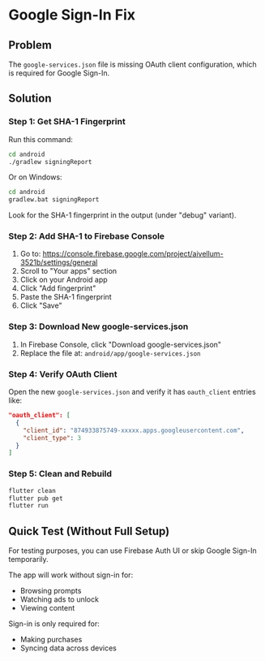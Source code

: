 # Google Sign-In Fix

## Problem
The `google-services.json` file is missing OAuth client configuration, which is required for Google Sign-In.

## Solution

### Step 1: Get SHA-1 Fingerprint

Run this command:
```bash
cd android
./gradlew signingReport
```

Or on Windows:
```bash
cd android
gradlew.bat signingReport
```

Look for the SHA-1 fingerprint in the output (under "debug" variant).

### Step 2: Add SHA-1 to Firebase Console

1. Go to: https://console.firebase.google.com/project/aivellum-3521b/settings/general
2. Scroll to "Your apps" section
3. Click on your Android app
4. Click "Add fingerprint"
5. Paste the SHA-1 fingerprint
6. Click "Save"

### Step 3: Download New google-services.json

1. In Firebase Console, click "Download google-services.json"
2. Replace the file at: `android/app/google-services.json`

### Step 4: Verify OAuth Client

Open the new `google-services.json` and verify it has `oauth_client` entries like:
```json
"oauth_client": [
  {
    "client_id": "874933875749-xxxxx.apps.googleusercontent.com",
    "client_type": 3
  }
]
```

### Step 5: Clean and Rebuild

```bash
flutter clean
flutter pub get
flutter run
```

## Quick Test (Without Full Setup)

For testing purposes, you can use Firebase Auth UI or skip Google Sign-In temporarily.

The app will work without sign-in for:
- Browsing prompts
- Watching ads to unlock
- Viewing content

Sign-in is only required for:
- Making purchases
- Syncing data across devices
